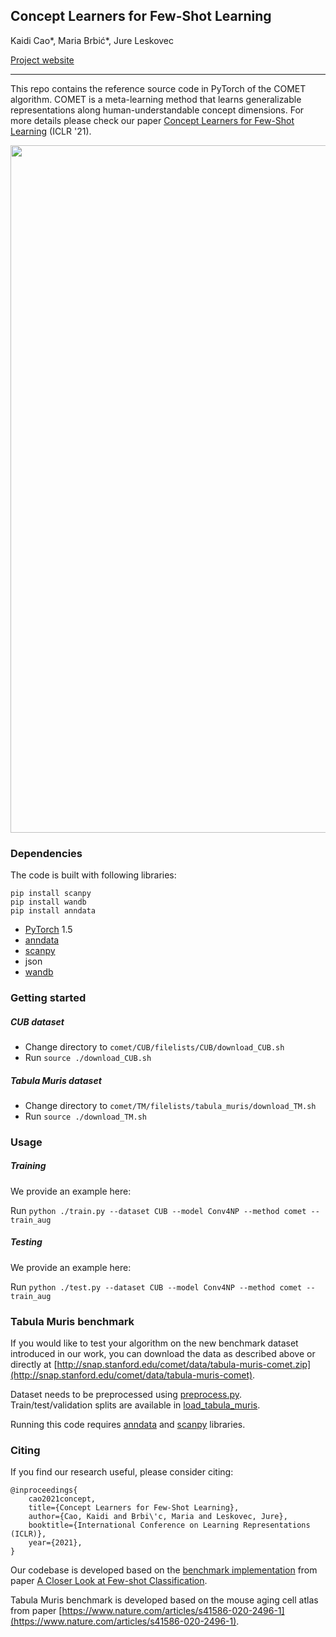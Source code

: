 ## Concept Learners for Few-Shot Learning
Kaidi Cao*, Maria Brbić*, Jure Leskovec

[Project website](http://snap.stanford.edu/comet)
_________________

This repo contains the reference source code in PyTorch of the COMET algorithm. COMET is a meta-learning method that learns generalizable representations along human-understandable concept dimensions. For more details please check our paper [Concept Learners for Few-Shot Learning](https://arxiv.org/pdf/2007.07375.pdf) (ICLR '21). 

<p align="center">
<img src="https://github.com/snap-stanford/comet/blob/master/img/COMET_model.png" width="1100" align="center">
</p>

### Dependencies

The code is built with following libraries:

```
pip install scanpy
pip install wandb
pip install anndata
```

- [PyTorch](https://pytorch.org/) 1.5
- [anndata](https://icb-anndata.readthedocs-hosted.com/en/stable/anndata.AnnData.html)
- [scanpy](https://icb-scanpy.readthedocs-hosted.com/en/stable/)
- json
- [wandb](https://www.wandb.com/)

### Getting started

##### CUB dataset
* Change directory to `comet/CUB/filelists/CUB/download_CUB.sh`
* Run `source ./download_CUB.sh`

##### Tabula Muris dataset
* Change directory to `comet/TM/filelists/tabula_muris/download_TM.sh`
* Run `source ./download_TM.sh`

### Usage

##### Training

We provide an example here:

Run
```python ./train.py --dataset CUB --model Conv4NP --method comet --train_aug```

##### Testing

We provide an example here:

Run
```python ./test.py --dataset CUB --model Conv4NP --method comet --train_aug```

### Tabula Muris benchmark

If you would like to test your algorithm on the new benchmark dataset introduced in our work, you can download the data as described above or directly at [http://snap.stanford.edu/comet/data/tabula-muris-comet.zip](http://snap.stanford.edu/comet/data/tabula-muris-comet).

Dataset needs to be preprocessed using [preprocess.py](https://github.com/snap-stanford/comet/blob/master/TM/data/preprocess.py). Train/test/validation splits are available in [load_tabula_muris](https://github.com/snap-stanford/comet/blob/master/TM/data/dataset.py). 

Running this code requires [anndata](https://icb-anndata.readthedocs-hosted.com/en/stable/anndata.AnnData.html) and [scanpy](https://icb-scanpy.readthedocs-hosted.com/en/stable/) libraries.

### Citing

If you find our research useful, please consider citing:

```
@inproceedings{
    cao2021concept,
    title={Concept Learners for Few-Shot Learning},
    author={Cao, Kaidi and Brbi\'c, Maria and Leskovec, Jure},
    booktitle={International Conference on Learning Representations (ICLR)},
    year={2021},
}
```

Our codebase is developed based on the [benchmark implementation](https://github.com/wyharveychen/CloserLookFewShot) from paper [A Closer Look at Few-shot Classification](https://openreview.net/pdf?id=HkxLXnAcFQ). 


Tabula Muris benchmark is developed based on the mouse aging cell atlas from paper [https://www.nature.com/articles/s41586-020-2496-1](https://www.nature.com/articles/s41586-020-2496-1).
